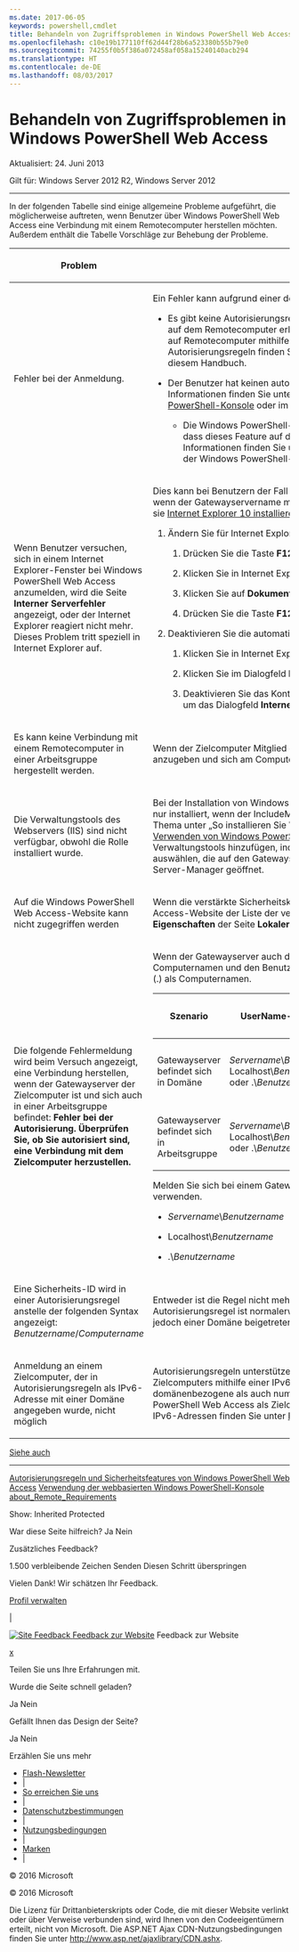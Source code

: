 ```yaml
---
ms.date: 2017-06-05
keywords: powershell,cmdlet
title: Behandeln von Zugriffsproblemen in Windows PowerShell Web Access
ms.openlocfilehash: c10e19b177110ff62d44f28b6a523380b55b79e0
ms.sourcegitcommit: 74255f0b5f386a072458af058a15240140acb294
ms.translationtype: HT
ms.contentlocale: de-DE
ms.lasthandoff: 08/03/2017
---
```

#  <a name="troubleshooting-access-problems-in-windows-powershell-web-access"></a>Behandeln von Zugriffsproblemen in Windows PowerShell Web Access

Aktualisiert: 24. Juni 2013

Gilt für: Windows Server 2012 R2, Windows Server 2012

<a href="" id="BKMK_trouble"></a>

------------------------------------------------------------------------

In der folgenden Tabelle sind einige allgemeine Probleme aufgeführt, die möglicherweise auftreten, wenn Benutzer über Windows PowerShell Web Access eine Verbindung mit einem Remotecomputer herstellen möchten. Außerdem enthält die Tabelle Vorschläge zur Behebung der Probleme.

<table>
<colgroup>
<col width="50%" />
<col width="50%" />
</colgroup>
<thead>
<tr class="header">
<th><p>Problem</p></th>
<th><p>Mögliche Ursache und Lösung</p></th>
</tr>
</thead>
<tbody>
<tr class="odd">
<td><p>Fehler bei der Anmeldung.</p></td>
<td><p>Ein Fehler kann aufgrund einer der folgenden Bedingungen auftreten.</p>
<ul>
<li><p>Es gibt keine Autorisierungsregel, die dem Benutzer den Zugriff auf den Computer oder eine bestimmte Sitzungskonfiguration auf dem Remotecomputer erlaubt. Die Windows PowerShell Web Access-Sicherheit ist restriktiv. Benutzern muss der Zugriff auf Remotecomputer mithilfe von Autorisierungsregeln explizit gewährt werden. Weitere Informationen zum Erstellen von Autorisierungsregeln finden Sie unter <a href="https://technet.microsoft.com/en-us/library/dn282394(v=ws.11).aspx">Autorisierungsregeln und Sicherheitsfeatures von Windows PowerShell Web Access</a> in diesem Handbuch.</p></li>
<li><p>Der Benutzer hat keinen autorisierten Zugriff auf den Zielcomputer. Dies wird durch Zugriffssteuerungslisten bestimmt. Weitere Informationen finden Sie unter „Anmelden bei Windows PowerShell Web Access“ in <a href="https://technet.microsoft.com/en-us/library/hh831417(v=ws.11).aspx">Verwenden der webbasierten Windows PowerShell-Konsole</a> oder im <a href="https://msdn.microsoft.com/library/windows/desktop/ee706585.aspx">Windows PowerShell-Teamblog</a>.</p>
<ul>
<li><p>Die Windows PowerShell-Remoteverwaltung ist auf dem Zielcomputer möglicherweise nicht aktiviert. Stellen Sie sicher, dass dieses Feature auf dem Computer aktiviert ist, mit dem der Benutzer eine Verbindung herstellen möchte. Weitere Informationen finden Sie unter „So konfigurieren Sie den Computer für Remoting“ im Abschnitt <a href="https://technet.microsoft.com/library/dd315349.aspx">about_Remote_Requirements</a> der Windows PowerShell-Hilfethemen.</p></li>
</ul></li>
</ul></td>
</tr>
<tr class="even">
<td><p>Wenn Benutzer versuchen, sich in einem Internet Explorer-Fenster bei Windows PowerShell Web Access anzumelden, wird die Seite <strong>Interner Serverfehler</strong> angezeigt, oder der Internet Explorer reagiert nicht mehr. Dieses Problem tritt speziell in Internet Explorer auf.</p></td>
<td><p>Dies kann bei Benutzern der Fall sein, die sich mit einem Domänennamen angemeldet haben, der chinesische Zeichen enthält, oder wenn der Gatewayservername mindestens ein chinesisches Zeichen aufweist. Benutzer können dieses Problem umgehen, indem sie <a href="http://ie.microsoft.com/testdrive/info/downloads/Default.html">Internet Explorer 10 installieren und ausführen</a> und dann die folgenden Schritte ausführen.</p>
<ol>
<li><p>Ändern Sie für Internet Explorer die Einstellung <strong>Dokumentmodus</strong> in <strong>IE10-Standards</strong>.</p>
<ol>
<li><p>Drücken Sie die Taste <strong>F12</strong>, um die Konsole mit den Entwicklertools zu öffnen.</p></li>
<li><p>Klicken Sie in Internet Explorer 10 auf <strong>Browsermodus</strong>, und wählen Sie die Option <strong>Internet Explorer 10</strong> aus.</p></li>
<li><p>Klicken Sie auf <strong>Dokumentmodus</strong> und dann auf <strong>IE10-Standards</strong>.</p></li>
<li><p>Drücken Sie die Taste <strong>F12</strong> erneut, um die Konsole mit den Entwicklertools zu schließen.</p></li>
</ol></li>
<li><p>Deaktivieren Sie die automatische Proxykonfiguration.</p>
<ol>
<li><p>Klicken Sie in Internet Explorer 10 auf <strong>Extras</strong> und dann auf <strong>Internetoptionen</strong>.</p></li>
<li><p>Klicken Sie im Dialogfeld <strong>Internetoptionen</strong> auf der Registerkarte <strong>Verbindungen</strong> auf <strong>LAN-Einstellungen</strong>.</p></li>
<li><p>Deaktivieren Sie das Kontrollkästchen <strong>Automatische Suche der Einstellungen</strong>. Klicken Sie auf <strong>OK</strong> und dann erneut auf <strong>OK</strong>, um das Dialogfeld <strong>Internetoptionen</strong> zu schließen.</p></li>
</ol></li>
</ol></td>
</tr>
<tr class="odd">
<td><p>Es kann keine Verbindung mit einem Remotecomputer in einer Arbeitsgruppe hergestellt werden.</p></td>
<td><p>Wenn der Zielcomputer Mitglied einer Arbeitsgruppe ist, können Sie die folgende Syntax verwenden, um Ihren Benutzernamen anzugeben und sich am Computer anzumelden: &lt;<em>Name der Arbeitsgruppel</em>&gt;\&lt;<em>Benutzername</em>&gt;</p></td>
</tr>
<tr class="even">
<td><p>Die Verwaltungstools des Webservers (IIS) sind nicht verfügbar, obwohl die Rolle installiert wurde.</p></td>
<td><p>Bei der Installation von Windows PowerShell Web Access mit dem <span class="code">Install-WindowsFeature</span>-Cmdlet werden die Verwaltungstools nur installiert, wenn der <span class="code">IncludeManagementTools</span>-Parameter zum Cmdlet hinzugefügt wird. Ein Beispiel finden Sie in diesem Thema unter „So installieren Sie Windows PowerShell Web Access mithilfe von Windows PowerShell-Cmdlets“ in <a href="https://technet.microsoft.com/en-us/library/hh831611(v=ws.11).aspx">Installieren und Verwenden von Windows PowerShell Web Access</a>. Sie können die IIS-Manager-Konsole und andere benötigte IIS-Verwaltungstools hinzufügen, indem Sie die Tools in einer Sitzung des Assistenten zum Hinzufügen von Rollen und Features auswählen, die auf den Gatewayserver ausgerichtet ist. Der Assistent zum Hinzufügen von Rollen und Features wird über den Server-Manager geöffnet.</p></td>
</tr>
<tr class="odd">
<td><p>Auf die Windows PowerShell Web Access-Website kann nicht zugegriffen werden</p></td>
<td><p>Wenn die verstärkte Sicherheitskonfiguration in Internet Explorer (IE ESC) aktiviert ist, können Sie die Windows PowerShell Web Access-Website der Liste der vertrauenswürdigen Websites hinzufügen oder IE ESC deaktivieren. Sie können IE ESC auf der Kachel <strong>Eigenschaften</strong> der Seite <strong>Lokaler Server</strong> im Server-Manager deaktivieren.</p></td>
</tr>
<tr class="even">
<td><p>Die folgende Fehlermeldung wird beim Versuch angezeigt, eine Verbindung herstellen, wenn der Gatewayserver der Zielcomputer ist und sich auch in einer Arbeitsgruppe befindet: <strong>Fehler bei der Autorisierung. Überprüfen Sie, ob Sie autorisiert sind, eine Verbindung mit dem Zielcomputer herzustellen.</strong></p></td>
<td><p>Wenn der Gatewayserver auch der Zielserver ist und sich in einer Arbeitsgruppe befindet, geben Sie den Benutzernamen, den Computernamen und den Benutzergruppennamen wie in der folgenden Tabelle dargestellt an. Verwenden Sie nicht nur einen Punkt (.) als Computernamen.</p>
<div>
<table>
<colgroup>
<col width="20%" />
<col width="20%" />
<col width="20%" />
<col width="20%" />
<col width="20%" />
</colgroup>
<thead>
<tr class="header">
<th><p>Szenario</p></th>
<th><p>UserName-Parameter</p></th>
<th><p>UserGroup-Parameter</p></th>
<th><p>ComputerName-Parameter</p></th>
<th><p>ComputerGroup-Parameter</p></th>
</tr>
</thead>
<tbody>
<tr class="odd">
<td><p>Gatewayserver befindet sich in Domäne</p></td>
<td><p><em>Servername</em>\<em>Benutzername</em>, Localhost\<em>Benutzername</em> oder .\<em>Benutzername</em></p></td>
<td><p><em>Servername</em>\<em>Benutzergruppe</em>, Localhost\<em>Benutzergruppe</em> oder .\<em>Benutzergruppe</em></p></td>
<td><p>Vollqualifizierter Name des Gatewayservers oder Localhost</p></td>
<td><p><em>Servername</em>\<em>Computergruppe</em>, Localhost\<em>Computergruppe</em> oder .\<em>Computergruppe</em></p></td>
</tr>
<tr class="even">
<td><p>Gatewayserver befindet sich in Arbeitsgruppe</p></td>
<td><p><em>Servername</em>\<em>Benutzername</em>, Localhost\<em>Benutzername</em> oder .\<em>Benutzername</em></p></td>
<td><p><em>Servername</em>\<em>Benutzergruppe</em>, Localhost\<em>Benutzergruppe</em> oder .\<em>Benutzergruppe</em></p></td>
<td><p>Servername</p></td>
<td><p><em>Servername</em>\<em>Computergruppe</em>, Localhost\<em>Computergruppe</em> oder .\<em>Computergruppe</em></p></td>
</tr>
</tbody>
</table>
</div>
<p>Melden Sie sich bei einem Gatewayserver als Zielcomputer an, indem Sie Anmeldeinformationen in einem der folgenden Formate verwenden.</p>
<ul>
<li><p><em>Servername</em>\<em>Benutzername</em></p></li>
<li><p>Localhost\<em>Benutzername</em></p></li>
<li><p>.\<em>Benutzername</em></p></li>
</ul></td>
</tr>
<tr class="odd">
<td><p>Eine Sicherheits-ID wird in einer Autorisierungsregel anstelle der folgenden Syntax angezeigt: <em>Benutzername</em>/<em>Computername</em> </p></td>
<td><p>Entweder ist die Regel nicht mehr gültig, oder bei der Active Directory-Domänendienste-Abfrage ist ein Fehler aufgetreten. Eine Autorisierungsregel ist normalerweise nicht in Fällen gültig, in denen der Gatewayserver zuerst einer Arbeitsgruppe angehörte, dann jedoch einer Domäne beigetreten ist.</p></td>
</tr>
<tr class="even">
<td><p>Anmeldung an einem Zielcomputer, der in Autorisierungsregeln als IPv6-Adresse mit einer Domäne angegeben wurde, nicht möglich</p></td>
<td><p>Autorisierungsregeln unterstützen keine IPv6-Adresse in Form eines Domänennamens. Verwenden Sie zum Angeben eines Zielcomputers mithilfe einer IPv6-Adresse die ursprüngliche IPv6-Adresse (mit Doppelpunkten) in der Autorisierungsregel. Sowohl domänenbezogene als auch numerische IPv6-Adressen (mit Doppelpunkten) werden auf der Anmeldeseite von Windows PowerShell Web Access als Zielcomputername unterstützt. Dies gilt jedoch nicht für Autorisierungsregeln. Weitere Informationen zu IPv6-Adressen finden Sie unter <a href="https://technet.microsoft.com/library/cc781672.aspx">Funktionsweise von IPv6</a>.</p></td>
</tr>
</tbody>
</table>

<a href="javascript:void(0)" class="LW_CollapsibleArea_TitleAhref" title="Ausblenden"><span class="cl_CollapsibleArea_expanding LW_CollapsibleArea_Img"></span><span class="LW_CollapsibleArea_Title">Siehe auch</span></a>
<a href="/en-us/library/dn282395(v=ws.11).aspx#Anchor_1" class="LW_CollapsibleArea_Anchor_Img" title="Klicken Sie mit der rechten Maustaste, um den Link für diesen Abschnitt zu kopieren und zu teilen"></a>

------------------------------------------------------------------------

[Autorisierungsregeln und Sicherheitsfeatures von Windows PowerShell Web Access](https://technet.microsoft.com/en-us/library/dn282394(v=ws.11).aspx)
[Verwendung der webbasierten Windows PowerShell-Konsole](https://technet.microsoft.com/en-us/library/hh831417(v=ws.11).aspx)
[about_Remote_Requirements](https://technet.microsoft.com/library/dd315349.aspx)

<span>Show:</span> Inherited Protected

<span class="stdr-votetitle">War diese Seite hilfreich?</span>
Ja Nein

Zusätzliches Feedback?

<span class="stdr-count"><span class="stdr-charcnt">1.500</span> verbleibende Zeichen</span> Senden Diesen Schritt überspringen

<span class="stdr-thankyou">Vielen Dank!</span> <span class="stdr-appreciate">Wir schätzen Ihr Feedback.</span>

[Profil verwalten](https://social.technet.microsoft.com/profile)

|

<a href="javascript:void(0)" id="SiteFeedbackLinkOpener"><span id="FeedbackButton" class="FeedbackButton clip20x21"> <img src="https://i-technet.sec.s-msft.com/Areas/Epx/Content/Images/ImageSprite.png?v=635975720914499532" alt="Site Feedback" id="feedBackImg" class="cl_footer_feedback_icon" /> </span> Feedback zur Website</a> Feedback zur Website

<a href="javascript:void(0)" id="SiteFeedbackLinkCloser">x</a>

Teilen Sie uns Ihre Erfahrungen mit.

Wurde die Seite schnell geladen?

<span> Ja<span> </span></span> <span> Nein<span> </span></span>

Gefällt Ihnen das Design der Seite?

<span> Ja<span> </span></span> <span> Nein<span> </span></span>

Erzählen Sie uns mehr

-   [Flash-Newsletter](https://technet.microsoft.com/cc543196.aspx)
-   |
-   [So erreichen Sie uns](https://technet.microsoft.com/cc512759.aspx)
-   |
-   [Datenschutzbestimmungen](https://privacy.microsoft.com/privacystatement)
-   |
-   [Nutzungsbedingungen](https://technet.microsoft.com/cc300389.aspx)
-   |
-   [Marken](https://www.microsoft.com/en-us/legal/intellectualproperty/Trademarks/)
-   |

© 2016 Microsoft

© 2016 Microsoft

Die Lizenz für Drittanbieterskripts oder Code, die mit dieser Website verlinkt oder über Verweise verbunden sind, wird Ihnen von den Codeeigentümern erteilt, nicht von Microsoft. Die ASP.NET Ajax CDN-Nutzungsbedingungen finden Sie unter http://www.asp.net/ajaxlibrary/CDN.ashx.
<img src="https://m.webtrends.com/dcsjwb9vb00000c932fd0rjc7_5p3t/njs.gif?dcsuri=/nojavascript&amp;WT.js=No" alt="DCSIMG" id="Img1" width="1" height="1" />

